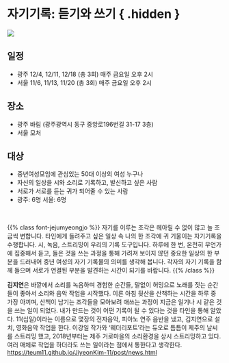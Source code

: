 # 자기기록: 듣기와 쓰기 { .hidden }

<div class="lg:flex">
<div class="lg:flex-1 lg:py-8">
<img class="lg:w-5/6 m-auto" src="/images/program_selfrecord.jpg">
<br/>
</div>

<div class="lg:flex-1 lg:px-8 lg:py-8 lg:mt-4">

## **일정**
 - 광주 12/4, 12/11, 12/18 (총 3회) 매주 금요일 오후 2시
 - 서울 11/6, 11/13, 11/20 (총 3회) 매주 금요일 오후 2시

## **장소**
 - 광주 바림 (광주광역시 동구 중앙로196번길 31-17 3층)
 - 서울 모처

## **대상**
 - 중년여성모임에 관심있는 50대 이상의 여성 누구나
 - 자신의 일상을 시와 소리로 기록하고, 발신하고 싶은 사람
 - 서로가 서로를 듣는 귀가 되어줄 수 있는 사람
 - 광주: 6명 서울: 6명

<br/>
</div>
</div>


{{% class font-jejumyeongjo %}}
자기를 이루는 조각은 헤아릴 수 없이 많고 늘 조금씩 변합니다. 타인에게 들려주고 싶은 일상 속 나의 한 조각에 귀 기울이는 자기기록을 수행합니다. 시, 녹음, 스트리밍이 우리의 기록 도구입니다. 하루에 한 번, 온전히 무언가에 집중해서 듣고, 들은 것을 쓰는 과정을 통해 가려져 보이지 않던 중요한 일상의 한 부분을 드러내어 중년 여성의 자기 기록물의 의미를 생각해 봅니다. 각자의 자기 기록을 함께 들으며 서로가 연결된 부분을 발견하는 시간이 되기를 바랍니다.
{{% /class %}}


**김지연**은 바깥에서 소리를 녹음하며 경험한 순간들, 말없이 허밍으로 노래를 짓는 순간들이 좋아서 소리와 음악 작업을 시작했다. 이른 아침 뒷산을 산책하는 시간을 하루 중 가장 아끼며, 산책이 남기는 조각들을 모아보려 애쓰는 과정이 지금은 일기나 시 같은 것을 쓰는 일이 되었다. 내가 만드는 것이 어떤 기록이 될 수 있다는 것을 타인을 통해 알았다. 11(십일)이라는 이름으로 몇장의 전자음악, 피아노 연주 음반을 냈고, 김지연으로 설치, 영화음악 작업을 한다. 이강일 작가와 ‘웨더리포트’라는 듀오로 틈틈이 제주의 날씨를 스트리밍 했고, 2018년부터는 제주 거로마을의 소리환경을 상시 스트리밍하고 있다. 여러 매체로 작업을 하더라도 쓰는 일이라는 점에서 통한다고 생각한다. https://teum11.github.io/JiyeonKim-11/post/news.html

